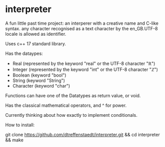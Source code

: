 # interpreter
A fun little past time project:
an interperer with a creative name and C-like syntax.
any character recognised as a text character by the en_GB.UTF-8 locale is allowed as identifier.

Uses c++ 17 standard library.


Has the dataypes:

- Real (represented by the keyword "real" or the UTF-8 character "ℝ")
- Integer (represented by the keyword "int" or the UTF-8 character "ℤ")
- Boolean (keyword "bool")
- String (keyword "String")
- Character (keyword "char")

Functions can have one of the Datatypes as return value, or void.

Has the classical mathematical operators, and ^ for power.

Currently thinking about how exactly to implement conditionals.


How to install:

git clone https://github.com/dtreffenstaedt/interpreter.git && cd interpreter && make
